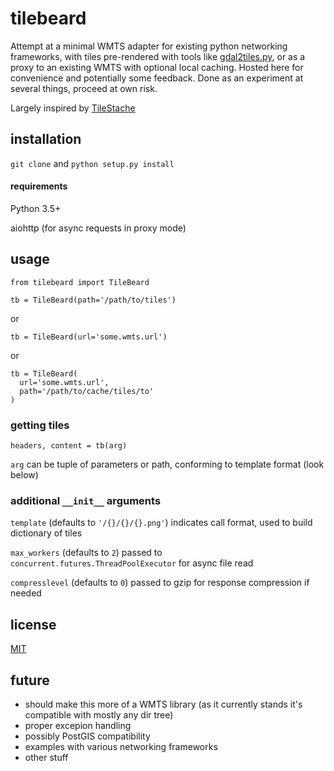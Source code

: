 # tilebeard

Attempt at a minimal WMTS adapter for existing python networking frameworks, with tiles pre-rendered with tools like [gdal2tiles.py](http://www.gdal.org/gdal2tiles.html), or as a proxy to an existing WMTS with optional local caching. Hosted here for convenience and potentially some feedback. Done as an experiment at several things, proceed at own risk.

Largely inspired by [TileStache](https://github.com/TileStache/TileStache)

## installation

`git clone` and `python setup.py install`

#### requirements

Python 3.5+

aiohttp (for async requests in proxy mode)

## usage

```
from tilebeard import TileBeard

tb = TileBeard(path='/path/to/tiles')
```
or
```
tb = TileBeard(url='some.wmts.url')
```
or
```
tb = TileBeard(
  url='some.wmts.url',
  path='/path/to/cache/tiles/to'
)
```

### getting tiles
```
headers, content = tb(arg)
```
`arg` can be tuple of parameters or path, conforming to template format (look below)

### additional `__init__` arguments
`template` (defaults to `'/{}/{}/{}.png'`) indicates call format, used to build dictionary of tiles

`max_workers` (defaults to `2`) passed to `concurrent.futures.ThreadPoolExecutor` for async file read

`compresslevel` (defaults to `0`) passed to gzip for response compression if needed

## license

[MIT](https://opensource.org/licenses/MIT)

## future

* should make this more of a WMTS library (as it currently stands it's compatible with mostly any dir tree)
* proper excepion handling
* possibly PostGIS compatibility
* examples with various networking frameworks
* other stuff
